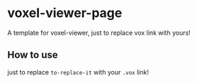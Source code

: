 # voxel-viewer-page
A template for voxel-viewer, just to replace vox link with yours!
## How to use
just to replace `to-replace-it` with your `.vox` link!
